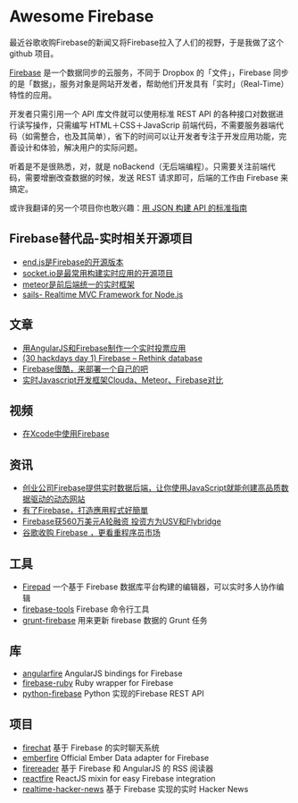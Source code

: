 Awesome Firebase
================

最近谷歌收购Firebase的新闻又将Firebase拉入了人们的视野，于是我做了这个 github 项目。

[Firebase](https://www.firebase.com) 是一个数据同步的云服务，不同于 Dropbox 的「文件」，Firebase 同步的是「数据」，服务对象是网站开发者，帮助他们开发具有「实时」（Real-Time）特性的应用。

开发者只需引用一个 API 库文件就可以使用标准 REST API 的各种接口对数据进行读写操作，只需编写 HTML＋CSS＋JavaScrip 前端代码，不需要服务器端代码（如需整合，也及其简单），省下的时间可以让开发者专注于开发应用功能，完善设计和体验，解决用户的实际问题。

听着是不是很熟悉，对，就是 noBackend（无后端编程）。只需要关注前端代码，需要增删改查数据的时候，发送 REST 请求即可，后端的工作由 Firebase 来搞定。

或许我翻译的另一个项目你也敢兴趣：[用 JSON 构建 API 的标准指南](https://github.com/justjavac/json-api-zh_CN)

## Firebase替代品-实时相关开源项目

- [end.js是Firebase的开源版本](https://github.com/demohi/end)
- [socket.io是最常用构建实时应用的开源项目](http://socket.io/)
- [meteor是前后端统一的实时框架](http://www.meteor.com)
- [sails- Realtime MVC Framework for Node.js](https://github.com/balderdashy/sails)

## 文章

- [用AngularJS和Firebase制作一个实时投票应用](http://www.html-js.com/article/Using-Angular-to-develop-web-application-with-AngularJS-and-Firebase-to-produce-a-real-time-polling-application)
- [(30 hackdays day 1) Firebase – Rethink database](http://segmentfault.com/blog/fxp/1190000000723045)
- [Firebase很酷，来部署一个自己的吧](https://cnodejs.org/topic/51f0edf7f4963ade0e082c19)
- [实时Javascript开发框架Clouda、Meteor、Firebase对比](http://blog.csdn.net/justfrozen/article/details/12716669)

## 视频

- [在Xcode中使用Firebase](https://player.vimeo.com/video/62208736)

## 资讯

- [创业公司Firebase提供实时数据后端，让你使用JavaScript就能创建高品质数据驱动的动态网站](http://www.36kr.com/p/102056.html)
- [有了Firebase，打造應用程式好簡單](http://wired.tw/2012/05/23/firebase/index.html)
- [Firebase获560万美元A轮融资 投资方为USV和Flybridge](http://news.pedaily.cn/201306/20130621350228.shtml)
- [谷歌收购 Firebase ，更看重程序员市场](http://www.oschina.net/news/56342/google-buy-firebase)


## 工具

- [Firepad](http://www.firepad.io/) 一个基于 Firebase 数据库平台构建的编辑器，可以实时多人协作编辑
- [firebase-tools](https://github.com/firebase/firebase-tools) Firebase 命令行工具
- [grunt-firebase](https://github.com/assemble/grunt-firebase) 用来更新 firebase 数据的 Grunt 任务

## 库

- [angularfire](https://github.com/firebase/angularfire) AngularJS bindings for Firebase
- [firebase-ruby](https://github.com/oscardelben/firebase-ruby) Ruby wrapper for Firebase
- [python-firebase](https://github.com/ozgur/python-firebase) Python 实现的Firebase REST API

## 项目

- [firechat](https://github.com/firebase/firechat) 基于 Firebase 的实时聊天系统
- [emberfire](https://github.com/firebase/emberfire) Official Ember Data adapter for Firebase
- [firereader](https://github.com/firebase/firereader) 基于 Firebase 和 AngularJS 的 RSS 阅读器
- [reactfire](https://github.com/firebase/reactfire) ReactJS mixin for easy Firebase integration
- [realtime-hacker-news](https://github.com/dstaley/realtime-hacker-news) 基于 Firebase 实现的实时 Hacker News
